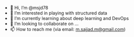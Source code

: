 - 👋 Hi, I’m @msjd78
- 👀 I’m interested in playing with structured data
- 🌱 I’m currently learning about deep learning and DevOps
- 💞️ I’m looking to collaborate on ...
- 📫 How to reach me (via email: m.sajjad.m@gmail.com)

<!---
msjd78/msjd78 is a ✨ special ✨ repository because its `README.md` (this file) appears on your GitHub profile.
You can click the Preview link to take a look at your changes.
--->
